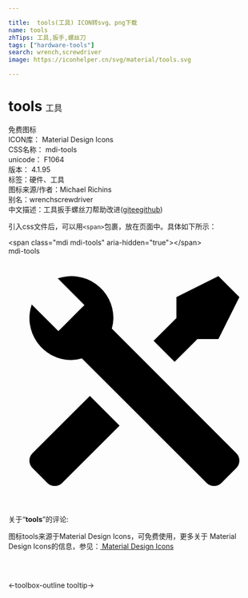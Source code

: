 ```yaml
---

title:  tools(工具) ICON转svg、png下载
name: tools
zhTips: 工具,扳手,螺丝刀
tags: ["hardware-tools"]
search: wrench,screwdriver
image: https://iconhelper.cn/svg/material/tools.svg

---
```


# tools  <small style="font-size: 60%;font-weight: 100">工具</small>


<div class="detail-page">
<p>
<span><span class="badge-success badge">免费图标</span> </span>
<br/>
<span>
ICON库：
<span class="badge-secondary badge">Material Design Icons</span> 
</span>
<br/>
<span>
CSS名称：
<span class="badge-secondary badge">mdi-tools</span> 
</span>
<br/>
<span>
unicode：
<span class="badge-secondary badge">F1064</span> 
<copy-btn content='F1064' btn-title=""></copy-btn>
<copy-btn :content='String.fromCodePoint(parseInt("F1064", 16))' btn-title="复制U"></copy-btn>
</span>
<br/>
<span>
版本：
<span class="badge-secondary badge">4.1.95</span> 
</span><br/><span>标签：<span class="badge-light badge"><router-link to="/tags/hardware-tools.html">硬件、工具</router-link></span></span>
<br/>
<span>图标来源/作者：<span class="badge-light badge">Michael Richins</span></span> 
<br/>
<span>别名：<span class="badge-light badge">wrench</span><span class="badge-light badge">screwdriver</span></span><br/><span class="zh-detail">中文描述：<span class="badge-primary badge">工具</span><span class="badge-primary badge">扳手</span><span class="badge-primary badge">螺丝刀</span><span class="help-link"><span>帮助改进</span>(<a href="https://gitee.com/liuwave/icon-helper/edit/master/json/material/tools.json" target="_blank" rel="noopener noreferrer">gitee</a><a href="https://github.com/liuwave/icon-helper/edit/master/json/material/tools.json" target="_blank" rel="noopener noreferrer">github</a></span>)</span><br/>
</p>
</div>
<div class="alert alert-dark">
  <i class="mdi mdi-tools mdi-48px"></i>
  <i class="mdi mdi-tools mdi-36px"></i>
  <i class="mdi mdi-tools mdi-24px"></i>
  <i class="mdi mdi-tools mdi-18px"></i>
</div>
<div>
  <p>引入css文件后，可以用<code>&lt;span&gt;</code>包裹，放在页面中。具体如下所示：    
  </p>
  <div class="alert alert-primary" style="font-size: 14px">
    &lt;span class="mdi mdi-tools" aria-hidden="true"&gt;&lt;/span&gt;
    <copy-btn content='<span class="mdi mdi-tools" aria-hidden="true"></span>'></copy-btn>
  </div>
  <div class="alert alert-secondary">
    <i class="mdi mdi-tools"
    style="font-size: 24px"
    aria-hidden="true"></i> mdi-tools
    <copy-btn content="mdi-tools" btn-title="复制图标名称"></copy-btn>
  </div>
</div>
<div id="svg" class="svg-wrap">
<svg xmlns="http://www.w3.org/2000/svg" viewBox="0 0 24 24"><path d="M21.71 20.29L20.29 21.71A1 1 0 0 1 18.88 21.71L7 9.85A3.81 3.81 0 0 1 6 10A4 4 0 0 1 2.22 4.7L4.76 7.24L5.29 6.71L6.71 5.29L7.24 4.76L4.7 2.22A4 4 0 0 1 10 6A3.81 3.81 0 0 1 9.85 7L21.71 18.88A1 1 0 0 1 21.71 20.29M2.29 18.88A1 1 0 0 0 2.29 20.29L3.71 21.71A1 1 0 0 0 5.12 21.71L10.59 16.25L7.76 13.42M20 2L16 4V6L13.83 8.17L15.83 10.17L18 8H20L22 4Z" /></svg>
</div>
<detail full-name='mdi-tools'></detail>
<div class="icon-detail__container">
<p>关于“<b>tools</b>”的评论:</p>
</div>
<Vssue title="关于“tools”的评论" />    
<div><p>图标tools来源于Material Design Icons，可免费使用，更多关于 Material Design Icons的信息，参见：<a target="_blank" href="https://iconhelper.cn/material.html"> Material Design Icons</a>
</p></div>

<div style="padding:2rem 0 " class="page-nav"><p class="inner"><span class="prev">←<router-link to="/icon/toolbox-outline.html">toolbox-outline</router-link></span> <span class="next"><router-link to="/icon/tooltip.html">tooltip</router-link>→</span></p></div>

